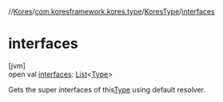 //[Kores](../../../index.md)/[com.koresframework.kores.type](../index.md)/[KoresType](index.md)/[interfaces](interfaces.md)

# interfaces

[jvm]\
open val [interfaces](interfaces.md): [List](https://kotlinlang.org/api/latest/jvm/stdlib/kotlin.collections/-list/index.html)<[Type](https://docs.oracle.com/javase/8/docs/api/java/lang/reflect/Type.html)>

Gets the super interfaces of this[Type](https://docs.oracle.com/javase/8/docs/api/java/lang/reflect/Type.html) using default resolver.
